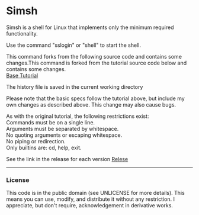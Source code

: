 # Simsh
<span></span>
<p>
Simsh is a shell for Linux that implements only the minimum required functionality.
</p>
<p>
Use the command "sslogin" or "shell" to start the shell.
</p>
<p>
This command forks from the following source code and contains some changes.This command is forked from the tutorial source code below and contains some changes.
<br>
<a href="https://brennan.io/2015/01/16/write-a-shell-in-c/">Base Tutorial</a>
</p>
<p>
The history file is saved in the current working directory
</p>
<p>
Please note that the basic specs follow the tutorial above, but include my own changes as described above.
This change may also cause bugs.
</p>
<p>
As with the original tutorial, the following restrictions exist:
<br>
Commands must be on a single line.<br>
Arguments must be separated by whitespace.<br>
No quoting arguments or escaping whitespace.<br>
No piping or redirection.<br>
Only builtins are: cd, help, exit.<br>
</p>

<p>
See the link in the release for each version
<a href="https://github.com/furukawa990754/shell/releases/tag/0.3">Relese</a>
</p>
<hr></hr>
<h3>License</h3>
</font>
<p>
This code is in the public domain (see UNLICENSE for more details). This means you can use, modify, and distribute it without any restriction. I appreciate, but don't require, acknowledgement in derivative works.
</p>


